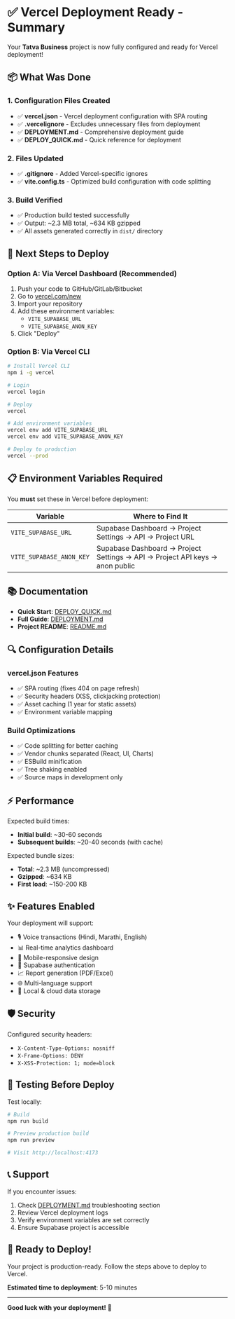 # ✅ Vercel Deployment Ready - Summary

Your **Tatva Business** project is now fully configured and ready for Vercel deployment!

## 📦 What Was Done

### 1. Configuration Files Created
- ✅ **vercel.json** - Vercel deployment configuration with SPA routing
- ✅ **.vercelignore** - Excludes unnecessary files from deployment
- ✅ **DEPLOYMENT.md** - Comprehensive deployment guide
- ✅ **DEPLOY_QUICK.md** - Quick reference for deployment

### 2. Files Updated
- ✅ **.gitignore** - Added Vercel-specific ignores
- ✅ **vite.config.ts** - Optimized build configuration with code splitting

### 3. Build Verified
- ✅ Production build tested successfully
- ✅ Output: ~2.3 MB total, ~634 KB gzipped
- ✅ All assets generated correctly in `dist/` directory

## 🚀 Next Steps to Deploy

### Option A: Via Vercel Dashboard (Recommended)
1. Push your code to GitHub/GitLab/Bitbucket
2. Go to [vercel.com/new](https://vercel.com/new)
3. Import your repository
4. Add these environment variables:
   - `VITE_SUPABASE_URL`
   - `VITE_SUPABASE_ANON_KEY`
5. Click "Deploy"

### Option B: Via Vercel CLI
```bash
# Install Vercel CLI
npm i -g vercel

# Login
vercel login

# Deploy
vercel

# Add environment variables
vercel env add VITE_SUPABASE_URL
vercel env add VITE_SUPABASE_ANON_KEY

# Deploy to production
vercel --prod
```

## 📋 Environment Variables Required

You **must** set these in Vercel before deployment:

| Variable | Where to Find It |
|----------|------------------|
| `VITE_SUPABASE_URL` | Supabase Dashboard → Project Settings → API → Project URL |
| `VITE_SUPABASE_ANON_KEY` | Supabase Dashboard → Project Settings → API → Project API keys → anon public |

## 📚 Documentation

- **Quick Start**: [DEPLOY_QUICK.md](./DEPLOY_QUICK.md)
- **Full Guide**: [DEPLOYMENT.md](./DEPLOYMENT.md)
- **Project README**: [README.md](./README.md)

## 🔍 Configuration Details

### vercel.json Features
- ✅ SPA routing (fixes 404 on page refresh)
- ✅ Security headers (XSS, clickjacking protection)
- ✅ Asset caching (1 year for static assets)
- ✅ Environment variable mapping

### Build Optimizations
- ✅ Code splitting for better caching
- ✅ Vendor chunks separated (React, UI, Charts)
- ✅ ESBuild minification
- ✅ Tree shaking enabled
- ✅ Source maps in development only

## ⚡ Performance

Expected build times:
- **Initial build**: ~30-60 seconds
- **Subsequent builds**: ~20-40 seconds (with cache)

Expected bundle sizes:
- **Total**: ~2.3 MB (uncompressed)
- **Gzipped**: ~634 KB
- **First load**: ~150-200 KB

## ✨ Features Enabled

Your deployment will support:
- 🎙️ Voice transactions (Hindi, Marathi, English)
- 📊 Real-time analytics dashboard
- 📱 Mobile-responsive design
- 🔐 Supabase authentication
- 📈 Report generation (PDF/Excel)
- 🌐 Multi-language support
- 💾 Local & cloud data storage

## 🛡️ Security

Configured security headers:
- `X-Content-Type-Options: nosniff`
- `X-Frame-Options: DENY`
- `X-XSS-Protection: 1; mode=block`

## 🧪 Testing Before Deploy

Test locally:
```bash
# Build
npm run build

# Preview production build
npm run preview

# Visit http://localhost:4173
```

## 📞 Support

If you encounter issues:
1. Check [DEPLOYMENT.md](./DEPLOYMENT.md) troubleshooting section
2. Review Vercel deployment logs
3. Verify environment variables are set correctly
4. Ensure Supabase project is accessible

## 🎉 Ready to Deploy!

Your project is production-ready. Follow the steps above to deploy to Vercel.

**Estimated time to deployment**: 5-10 minutes

---

**Good luck with your deployment!** 🚀
